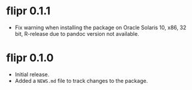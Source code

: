 # flipr 0.1.1

* Fix warning when installing the package on Oracle Solaris 10, x86, 32 bit, R-release due to pandoc version not available.

# flipr 0.1.0

* Initial release.
* Added a `NEWS.md` file to track changes to the package.

